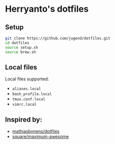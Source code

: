 # Herryanto's dotfiles

## Setup

```sh
git clone https://github.com/jugend/dotfiles.git
cd dotfiles
source setup.sh
source brew.sh
```

## Local files

Local files supported:
- `aliases.local`
- `bash_profile.local`
- `tmux.conf.local`
- `vimrc.local`

## Inspired by:
- [mathiasbynens/dotfiles](https://github.com/mathiasbynens/dotfiles)
- [square/maximum-awesome](https://github.com/square/maximum-awesokkkme)
